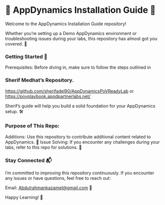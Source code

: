 # 🚀 AppDynamics Installation Guide 🚀
Welcome to the AppDynamics Installation Guide repository! 

Whether you’re setting up a Demo AppDynamics environment or troubleshooting issues during your labs,
this repository has almost got you covered. 🌟

### Getting Started 🎉
Prerequisites: Before diving in, make sure to follow the steps outlined in 
### Sherif Medhat’s Repository.
https://github.com/sherifadel90/AppDynamicsPoVReadyLab or https://povplaybook.appdpartnerlabs.net/

Sherif’s guide will help you build a solid foundation for your AppDynamics setup. 🛠️

### Purpose of This Repo:
Additions: Use this repository to contribute additional content related to AppDynamics. 📝
Issue Solving: If you encounter any challenges during your labs, refer to this repo for solutions. 🚧

### Stay Connected 📬
I’m committed to improving this repository continuously. 
If you encounter any issues or have questions, feel free to reach out:

Email: Abdulrahmankazamel@gmail.com 📧

Happy Learning! 🚀
